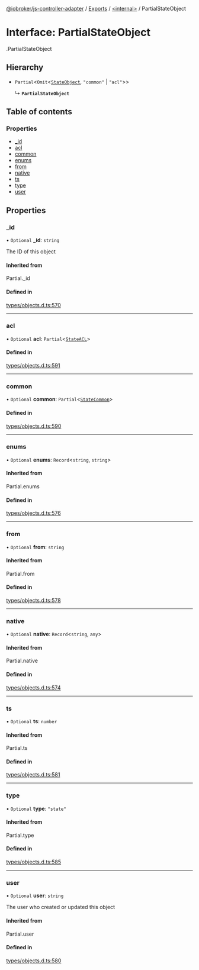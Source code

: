 [@iobroker/js-controller-adapter](../README.md) / [Exports](../modules.md) / [<internal\>](../modules/internal_.md) / PartialStateObject

# Interface: PartialStateObject

[<internal>](../modules/internal_.md).PartialStateObject

## Hierarchy

- `Partial`<`Omit`<[`StateObject`](internal_.StateObject.md), ``"common"`` \| ``"acl"``\>\>

  ↳ **`PartialStateObject`**

## Table of contents

### Properties

- [\_id](internal_.PartialStateObject.md#_id)
- [acl](internal_.PartialStateObject.md#acl)
- [common](internal_.PartialStateObject.md#common)
- [enums](internal_.PartialStateObject.md#enums)
- [from](internal_.PartialStateObject.md#from)
- [native](internal_.PartialStateObject.md#native)
- [ts](internal_.PartialStateObject.md#ts)
- [type](internal_.PartialStateObject.md#type)
- [user](internal_.PartialStateObject.md#user)

## Properties

### \_id

• `Optional` **\_id**: `string`

The ID of this object

#### Inherited from

Partial.\_id

#### Defined in

[types/objects.d.ts:570](https://github.com/ioBroker/ioBroker.js-controller/blob/16cebeed/packages/types/objects.d.ts#L570)

___

### acl

• `Optional` **acl**: `Partial`<[`StateACL`](internal_.StateACL.md)\>

#### Defined in

[types/objects.d.ts:591](https://github.com/ioBroker/ioBroker.js-controller/blob/16cebeed/packages/types/objects.d.ts#L591)

___

### common

• `Optional` **common**: `Partial`<[`StateCommon`](internal_.StateCommon.md)\>

#### Defined in

[types/objects.d.ts:590](https://github.com/ioBroker/ioBroker.js-controller/blob/16cebeed/packages/types/objects.d.ts#L590)

___

### enums

• `Optional` **enums**: `Record`<`string`, `string`\>

#### Inherited from

Partial.enums

#### Defined in

[types/objects.d.ts:576](https://github.com/ioBroker/ioBroker.js-controller/blob/16cebeed/packages/types/objects.d.ts#L576)

___

### from

• `Optional` **from**: `string`

#### Inherited from

Partial.from

#### Defined in

[types/objects.d.ts:578](https://github.com/ioBroker/ioBroker.js-controller/blob/16cebeed/packages/types/objects.d.ts#L578)

___

### native

• `Optional` **native**: `Record`<`string`, `any`\>

#### Inherited from

Partial.native

#### Defined in

[types/objects.d.ts:574](https://github.com/ioBroker/ioBroker.js-controller/blob/16cebeed/packages/types/objects.d.ts#L574)

___

### ts

• `Optional` **ts**: `number`

#### Inherited from

Partial.ts

#### Defined in

[types/objects.d.ts:581](https://github.com/ioBroker/ioBroker.js-controller/blob/16cebeed/packages/types/objects.d.ts#L581)

___

### type

• `Optional` **type**: ``"state"``

#### Inherited from

Partial.type

#### Defined in

[types/objects.d.ts:585](https://github.com/ioBroker/ioBroker.js-controller/blob/16cebeed/packages/types/objects.d.ts#L585)

___

### user

• `Optional` **user**: `string`

The user who created or updated this object

#### Inherited from

Partial.user

#### Defined in

[types/objects.d.ts:580](https://github.com/ioBroker/ioBroker.js-controller/blob/16cebeed/packages/types/objects.d.ts#L580)
